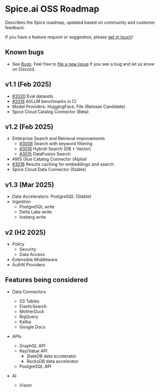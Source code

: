 # Spice.ai OSS Roadmap

Describes the Spice roadmap, updated based on community and customer feedback.

If you have a feature request or suggestion, please [get in touch](https://github.com/spiceai/spiceai#-connect-with-us)!

## Known bugs

- See [Bugs](https://github.com/spiceai/spiceai/labels/bug). Feel free to [file a new Issue](https://github.com/spiceai/spiceai/issues/new?template=bug_report.md) if you see a bug and let us know on Discord.

## v1.1 (Feb 2025)

- [#3320](https://github.com/spiceai/spiceai/issues/3320) Eval datasets
- [#3318](https://github.com/spiceai/spiceai/issues/3318) AI/LLM benchmarks in CI
- Model Providers: HuggingFace, File (Release Candidate)
- Spice Cloud Catalog Connector (Beta)

## v1.2 (Feb 2025)

- Enterprise Search and Retrieval improvements
  - [#3006](https://github.com/spiceai/spiceai/issues/3006) Search with keyword filtering
  - [#3016](https://github.com/spiceai/spiceai/issues/3016) Hybrid-Search (DB + Vector)
  - [#3015](https://github.com/spiceai/spiceai/issues/3015) DataFusion Search
- AWS Glue Catalog Connector (Alpha)
- [#3018](https://github.com/spiceai/spiceai/issues/3018) Results caching for embeddings and search
- Spice Cloud Data Connector (Stable)

## v1.3 (Mar 2025)

- Data Accelerators: PostgreSQL (Stable)
- Ingestion
  - PostgreSQL write
  - Delta Lake write
  - Iceberg write

## v2 (H2 2025)

- Policy
  - Security
  - Data Access
- Extensible Middleware
- AuthN Providers

## Features being considered

- Data Connectors

  - S3 Tables
  - ElasticSearch
  - MotherDuck
  - BigQuery
  - Kafka
  - Google Docs

- APIs

  - GraphQL API
  - Key/Value API
    - SlateDB data accelerator
    - RocksDB data accelerator
  - PostgreSQL API

- AI
  - Vision
